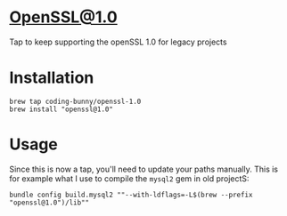 # OpenSSL@1.0
Tap to keep supporting the openSSL 1.0 for legacy projects

# Installation

```
brew tap coding-bunny/openssl-1.0
brew install "openssl@1.0"
```

# Usage
Since this is now a tap, you'll need to update your paths manually.
This is for example what I use to compile the `mysql2` gem in old projectS:

```
bundle config build.mysql2 ""--with-ldflags=-L$(brew --prefix "openssl@1.0")/lib""
```
